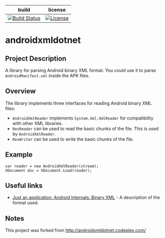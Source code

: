 | build | license |
|-------|---------|
| [![Build Status](https://ci.appveyor.com/api/projects/status/github/quamotion/androidxmldotnet)](https://ci.appveyor.com/project/qmfrederik/androidxmldotnet/build/) | [![License](https://img.shields.io/github/license/mashape/apistatus.svg)](http://opensource.org/licenses/MIT)

# androidxmldotnet
## Project Description
A library for parsing Android binary XML format. You could use it to parse `AndroidManifest.xml` inside the APK files.

## Overview
The library implements three interfaces for reading Android binary XML files:

* `AndroidXmlReader` implements `System.Xml.XmlReader` for compatibility with other XML libraries. 
* `ResReader` can be used to read the basic chunks of the file. This is used by `AndroidXmlReader`. 
* `ResWriter` can be used to write the basic chunks of the file.

## Example

```
var reader = new AndroidXmlReader(stream);
XDocument doc = XDocument.Load(reader);
```

## Useful links

* [Just an application: Android Internals: Binary XML](https://justanapplication.wordpress.com/2011/09/22/android-internals-binary-xml-part-two-the-xml-chunk/) - A description of the format used.

## Notes
This project was forked from http://androidxmldotnet.codeplex.com/
